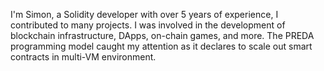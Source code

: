 I'm Simon, a Solidity developer with over 5 years of experience, I contributed to many projects. I was involved in the development of blockchain infrastructure, DApps, on-chain games, and more. 
The PREDA programming model caught my attention as it declares to scale out smart contracts in multi-VM environment. 
